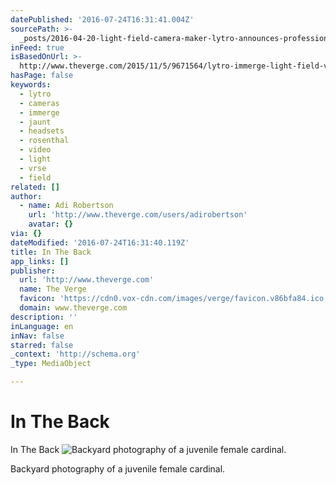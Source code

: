 ```yaml
---
datePublished: '2016-07-24T16:31:41.004Z'
sourcePath: >-
  _posts/2016-04-20-light-field-camera-maker-lytro-announces-professional-vr-v.md
inFeed: true
isBasedOnUrl: >-
  http://www.theverge.com/2015/11/5/9671564/lytro-immerge-light-field-vr-video-camera
hasPage: false
keywords:
  - lytro
  - cameras
  - immerge
  - jaunt
  - headsets
  - rosenthal
  - video
  - light
  - vrse
  - field
related: []
author:
  - name: Adi Robertson
    url: 'http://www.theverge.com/users/adirobertson'
    avatar: {}
via: {}
dateModified: '2016-07-24T16:31:40.119Z'
title: In The Back
app_links: []
publisher:
  url: 'http://www.theverge.com'
  name: The Verge
  favicon: 'https://cdn0.vox-cdn.com/images/verge/favicon.v86bfa84.ico'
  domain: www.theverge.com
description: ''
inLanguage: en
inNav: false
starred: false
_context: 'http://schema.org'
_type: MediaObject

---
```

# In The Back

In The Back
![Backyard photography of a juvenile female cardinal.](https://s3-us-west-2.amazonaws.com/the-grid-img/p/6c2aa3ed72f29e4834b2b0d79465f2427a0e3ed1.jpg)

Backyard photography of a juvenile female cardinal.